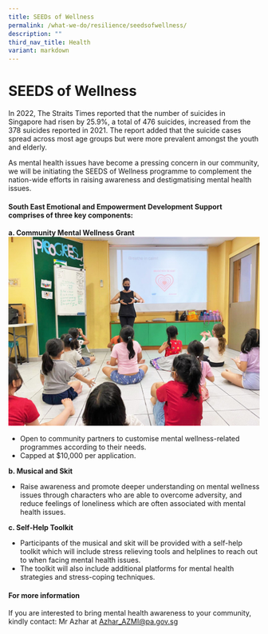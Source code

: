 ```yaml
---
title: SEEDs of Wellness
permalink: /what-we-do/resilience/seedsofwellness/
description: ""
third_nav_title: Health
variant: markdown
---
```

# SEEDS of Wellness 
In 2022, The Straits Times reported that the number of suicides in Singapore had risen by 25.9%, a total of 476 suicides, increased from the 378 suicides reported in 2021. The report added that the suicide cases spread across most age groups but were more prevalent amongst the youth and elderly.

As mental health issues have become a pressing concern in our community, we will be initiating the SEEDS of Wellness programme to complement the nation-wide efforts in raising awareness and destigmatising mental health issues.

#### **S**outh East **E**motional and **E**mpowerment **D**evelopment **S**upport comprises of three key components:
**a.	Community Mental Wellness Grant**
![](/images/What%20We%20Do/Resilience/IMG-20210324-WA0010.jpg)


* Open to community partners to customise mental wellness-related programmes according to their needs.
* Capped at $10,000 per application.

**b.	Musical and Skit**
* Raise awareness and promote deeper understanding on mental wellness issues through characters who are able to overcome adversity, and reduce feelings of loneliness which are often associated with mental health issues. 

**c.	Self-Help Toolkit**
* Participants of the musical and skit will be provided with a self-help toolkit which will include stress relieving tools and helplines to reach out to when facing mental health issues.
* The toolkit will also include additional platforms for mental health strategies and stress-coping techniques.



#### For more information
If you are interested to bring mental health awareness to your community, kindly contact:
Mr Azhar at [Azhar_AZMI@pa.gov.sg](Azhar_AZMI@pa.gov.sg)